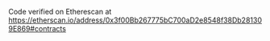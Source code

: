 Code verified on Etherescan at https://etherscan.io/address/0x3f00Bb267775bC700aD2e8548f38Db281309E869#contracts
 
